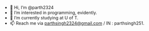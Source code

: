 - 👋 Hi, I’m @parth2324
- 👀 I’m interested in programming, evidently.
- 🌱 I’m currently studying at U of T.
- 📫 Reach me via parthsingh2324@gmail.com / IN : parthsingh251.

<!---
parth2324/parth2324 is a ✨ special ✨ repository because its `README.md` (this file) appears on your GitHub profile.
You can click the Preview link to take a look at your changes.
--->
